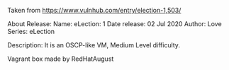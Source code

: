 Taken from https://www.vulnhub.com/entry/election-1,503/

About Release:
    Name: eLection: 1
    Date release: 02 Jul 2020
    Author: Love
    Series: eLection

Description:
    It is an OSCP-like VM, Medium Level difficulty.

Vagrant box made by RedHatAugust
